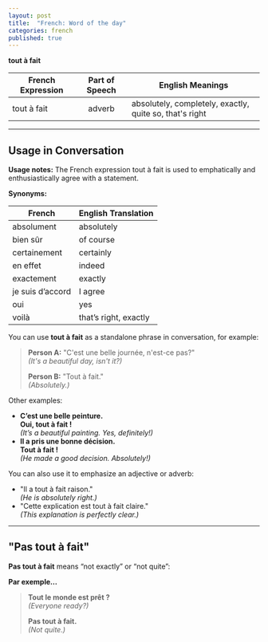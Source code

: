 ```yaml
---
layout: post
title:  "French: Word of the day"
categories: french
published: true
---
```


**tout à fait**

| French Expression | Part of Speech | English Meanings                                 |
|-------------------|:--------------:|--------------------------------------------------|
| tout à fait       | adverb         | absolutely, completely, exactly, quite so, that's right |

---

## Usage in Conversation

**Usage notes:** The French expression tout à fait is used to emphatically and enthusiastically agree with a statement.

**Synonyms:**

| French         | English Translation         |
|----------------|----------------------------|
| absolument     | absolutely                 |
| bien sûr       | of course                  |
| certainement   | certainly                  |
| en effet       | indeed                     |
| exactement     | exactly                    |
| je suis d’accord | I agree                  |
| oui            | yes                        |
| voilà          | that’s right, exactly      |

You can use **tout à fait** as a standalone phrase in conversation, for example:

> **Person A:** "C'est une belle journée, n'est-ce pas?"  
> *(It's a beautiful day, isn't it?)*
>
> **Person B:** "Tout à fait."  
> *(Absolutely.)*

Other examples:

- **C’est une belle peinture.**  
  **Oui, tout à fait !**  
  *(It’s a beautiful painting. Yes, definitely!)*
- **Il a pris une bonne décision.**  
  **Tout à fait !**  
  *(He made a good decision. Absolutely!)*

You can also use it to emphasize an adjective or adverb:

- "Il a tout à fait raison."  
  *(He is absolutely right.)*
- "Cette explication est tout à fait claire."  
  *(This explanation is perfectly clear.)*

---

## "Pas tout à fait"

**Pas tout à fait** means “not exactly” or “not quite”:

**Par exemple…**

> **Tout le monde est prêt ?**  
> *(Everyone ready?)*
>
> **Pas tout à fait.**  
> *(Not quite.)*